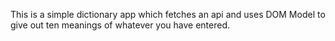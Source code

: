 This is a simple dictionary app which fetches an api and uses DOM Model to give out ten meanings of whatever you have entered.
